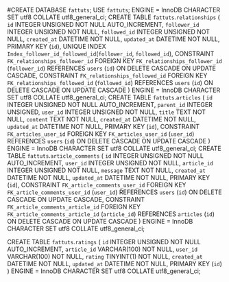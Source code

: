 #CREATE DATABASE `fattuts`;
USE `fattuts`;
ENGINE = InnoDB
CHARACTER SET utf8 COLLATE utf8_general_ci;
CREATE TABLE `fattuts`.`relationships` (
  `id` INTEGER UNSIGNED NOT NULL AUTO_INCREMENT,
  `follower_id` INTEGER UNSIGNED NOT NULL,
  `followed_id` INTEGER UNSIGNED NOT NULL,
  `created_at` DATETIME NOT NULL,
  `updated_at` DATETIME NOT NULL,
  PRIMARY KEY (`id`),
  UNIQUE INDEX `Index_follower_id_followed_id`(`follower_id`, `followed_id`),
  CONSTRAINT `FK_relationships_follower_id` FOREIGN KEY `FK_relationships_follower_id` (`follower_id`)
    REFERENCES `users` (`id`)
    ON DELETE CASCADE
    ON UPDATE CASCADE,
  CONSTRAINT `FK_relationships_followed_id` FOREIGN KEY `FK_relationships_followed_id` (`followed_id`)
    REFERENCES `users` (`id`)
    ON DELETE CASCADE
    ON UPDATE CASCADE
)
ENGINE = InnoDB
CHARACTER SET utf8 COLLATE utf8_general_ci;
CREATE TABLE `fattuts`.`articles` (
  `id` INTEGER UNSIGNED NOT NULL AUTO_INCREMENT,
  `parent_id` INTEGER UNSIGNED,
  `user_id` INTEGER UNSIGNED NOT NULL,
  `title` TEXT NOT NULL,
  `content` TEXT NOT NULL,
  `created_at` DATETIME NOT NULL,
  `updated_at` DATETIME NOT NULL,
  PRIMARY KEY (`id`),
  CONSTRAINT `FK_articles_user_id` FOREIGN KEY `FK_articles_user_id` (`user_id`)
    REFERENCES `users` (`id`)
    ON DELETE CASCADE
    ON UPDATE CASCADE
)
ENGINE = InnoDB
CHARACTER SET utf8 COLLATE utf8_general_ci;
CREATE TABLE `fattuts`.`article_comments` (
  `id` INTEGER UNSIGNED NOT NULL AUTO_INCREMENT,
  `user_id` INTEGER UNSIGNED NOT NULL,
  `article_id` INTEGER UNSIGNED NOT NULL,
  `message` TEXT NOT NULL,
  `created_at` DATETIME NOT NULL,
  `updated_at` DATETIME NOT NULL,
  PRIMARY KEY (`id`),
  CONSTRAINT `FK_article_comments_user_id` FOREIGN KEY `FK_article_comments_user_id` (`user_id`)
    REFERENCES `users` (`id`)
    ON DELETE CASCADE
    ON UPDATE CASCADE,
  CONSTRAINT `FK_article_comments_article_id` FOREIGN KEY `FK_article_comments_article_id` (`article_id`)
    REFERENCES `articles` (`id`)
    ON DELETE CASCADE
    ON UPDATE CASCADE
)
ENGINE = InnoDB
CHARACTER SET utf8 COLLATE utf8_general_ci;

CREATE TABLE `fattuts`.`ratings` (
  `id` INTEGER UNSIGNED NOT NULL AUTO_INCREMENT,
  `article_id` VARCHAR(100) NOT NULL,
  `user_id` VARCHAR(100) NOT NULL,
  `rating` TINYINT(1) NOT NULL,
  `created_at` DATETIME NOT NULL,
  `updated_at` DATETIME NOT NULL,
  PRIMARY KEY (`id`)
)
ENGINE = InnoDB
CHARACTER SET utf8 COLLATE utf8_general_ci;
